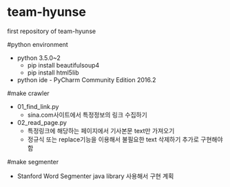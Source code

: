 # team-hyunse
first repository of team-hyunse


#python environment
- python 3.5.0~2
  - pip install beautifulsoup4
  - pip install html5lib
- python ide - PyCharm Community Edition 2016.2


#make crawler
- 01_find_link.py
  - sina.com사이트에서 특정정보의 링크 수집하기
- 02_read_page.py
  - 특정링크에 해당하는 페이지에서 기사본문 text만 가져오기
  - 정규식 또는 replace기능을 이용해서 불필요한 text 삭제하기 추가로 구현해야 함


#make segmenter
- Stanford Word Segmenter java library 사용해서 구현 계획
